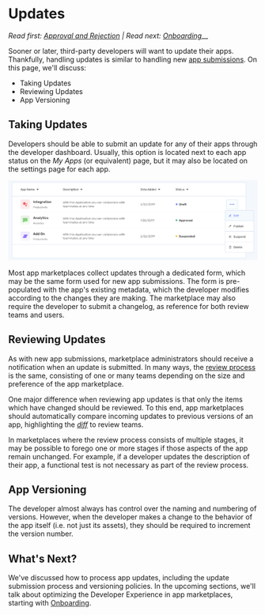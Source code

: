 # Updates

_Read first:_ [_Approval and Rejection_](https://blueprint.openchannel.io/management/approval-rejection/) _| Read next:_ [_Onboarding_](https://blueprint.openchannel.io/developer/onboarding/)__

Sooner or later, third-party developers will want to update their apps. Thankfully, handling updates is similar to handling new [app submissions](http://blueprint.openchannel.io/management/submission/). On this page, we'll discuss:

* Taking Updates
* Reviewing Updates
* App Versioning

## Taking Updates

Developers should be able to submit an update for any of their apps through the developer dashboard. Usually, this option is located next to each app status on the _My Apps_ (or equivalent) page, but it may also be located on the settings page for each app.

![](<../.gitbook/assets/0 (7).png>)

Most app marketplaces collect updates through a dedicated form, which may be the same form used for new app submissions. The form is pre-populated with the app's existing metadata, which the developer modifies according to the changes they are making. The marketplace may also require the developer to submit a changelog, as reference for both review teams and users.

## Reviewing Updates

As with new app submissions, marketplace administrators should receive a notification when an update is submitted. In many ways, the [review process](http://blueprint.openchannel.io/management/review/) is the same, consisting of one or many teams depending on the size and preference of the app marketplace.

One major difference when reviewing app updates is that only the items which have changed should be reviewed. To this end, app marketplaces should automatically compare incoming updates to previous versions of an app, highlighting the [_diff_](https://en.wikipedia.org/wiki/Diff) to review teams.

In marketplaces where the review process consists of multiple stages, it may be possible to forego one or more stages if those aspects of the app remain unchanged. For example, if a developer updates the description of their app, a functional test is not necessary as part of the review process.

## App Versioning

The developer almost always has control over the naming and numbering of versions. However, when the developer makes a change to the behavior of the app itself (i.e. not just its assets), they should be required to increment the version number.

## What's Next?

We've discussed how to process app updates, including the update submission process and versioning policies. In the upcoming sections, we'll talk about optimizing the Developer Experience in app marketplaces, starting with [Onboarding](https://blueprint.openchannel.io/developer/onboarding/).
